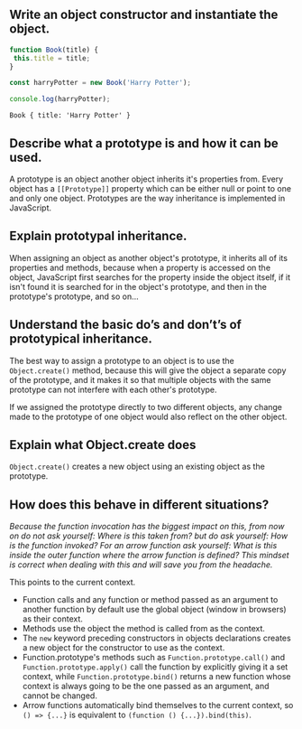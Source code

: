 ## **Write an object constructor and instantiate the object.**

```javascript
function Book(title) {
 this.title = title;
}

const harryPotter = new Book('Harry Potter');

console.log(harryPotter);
```

    Book { title: 'Harry Potter' }

## **Describe what a prototype is and how it can be used.**

A prototype is an object another object inherits it's properties from. Every object has a `[[Prototype]]` property which can be either null or point to one and only one object. Prototypes are the way inheritance is implemented in JavaScript.

## **Explain prototypal inheritance.**

When assigning an object as another object's prototype, it inherits all of its properties and methods, because when a property is accessed on the object, JavaScript first searches for the property inside the object itself, if it isn't found it is searched for in the object's prototype, and then in the prototype's prototype, and so on...

## **Understand the basic do’s and don’t’s of prototypical inheritance.**

The best way to assign a prototype to an object is to use the `Object.create()` method, because this will give the object a separate copy of the prototype, and it makes it so that multiple objects with the same prototype can not interfere with each other's prototype.

If we assigned the prototype directly to two different objects, any change made to the prototype of one object would also reflect on the other object.

## **Explain what Object.create does**

`Object.create()` creates a new object using an existing object as the prototype.

## **How does this behave in different situations?**

_Because the function invocation has the biggest impact on this, from now on do not ask yourself:
Where is this taken from?
but do ask yourself:
How is the function invoked?
For an arrow function ask yourself:
What is this inside the outer function where the arrow function is defined?
This mindset is correct when dealing with this and will save you from the headache._

This points to the current context.

- Function calls and any function or method passed as an argument to another function by default use the global object (window in browsers) as their context.
- Methods use the object the method is called from as the context.
- The `new` keyword preceding constructors in objects declarations creates a new object for the constructor to use as the context.
- Function.prototype's methods such as `Function.prototype.call()` and `Function.prototype.apply()` call the function by explicitly giving it a set context, while `Function.prototype.bind()` returns a new function whose context is always going to be the one passed as an argument, and cannot be changed.
- Arrow functions automatically bind themselves to the current context, so `() => {...}` is equivalent to `(function () {...}).bind(this)`.
